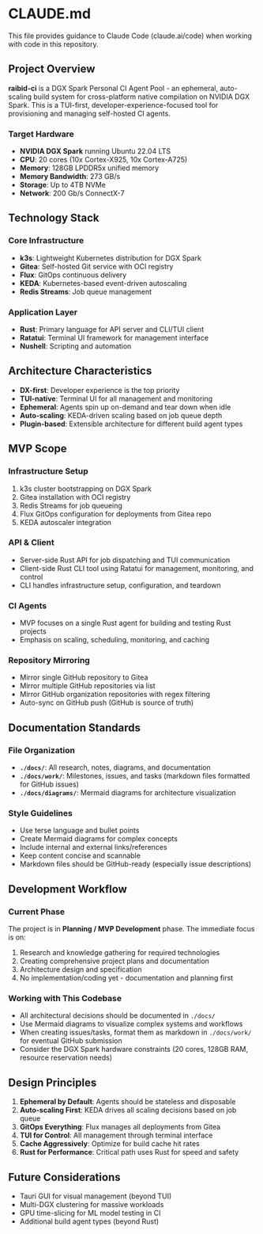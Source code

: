 # CLAUDE.md

This file provides guidance to Claude Code (claude.ai/code) when working with code in this repository.

## Project Overview

**raibid-ci** is a DGX Spark Personal CI Agent Pool - an ephemeral, auto-scaling build system for cross-platform native compilation on NVIDIA DGX Spark. This is a TUI-first, developer-experience-focused tool for provisioning and managing self-hosted CI agents.

### Target Hardware
- **NVIDIA DGX Spark** running Ubuntu 22.04 LTS
- **CPU**: 20 cores (10x Cortex-X925, 10x Cortex-A725)
- **Memory**: 128GB LPDDR5x unified memory
- **Memory Bandwidth**: 273 GB/s
- **Storage**: Up to 4TB NVMe
- **Network**: 200 Gb/s ConnectX-7

## Technology Stack

### Core Infrastructure
- **k3s**: Lightweight Kubernetes distribution for DGX Spark
- **Gitea**: Self-hosted Git service with OCI registry
- **Flux**: GitOps continuous delivery
- **KEDA**: Kubernetes-based event-driven autoscaling
- **Redis Streams**: Job queue management

### Application Layer
- **Rust**: Primary language for API server and CLI/TUI client
- **Ratatui**: Terminal UI framework for management interface
- **Nushell**: Scripting and automation

## Architecture Characteristics

- **DX-first**: Developer experience is the top priority
- **TUI-native**: Terminal UI for all management and monitoring
- **Ephemeral**: Agents spin up on-demand and tear down when idle
- **Auto-scaling**: KEDA-driven scaling based on job queue depth
- **Plugin-based**: Extensible architecture for different build agent types

## MVP Scope

### Infrastructure Setup
1. k3s cluster bootstrapping on DGX Spark
2. Gitea installation with OCI registry
3. Redis Streams for job queueing
4. Flux GitOps configuration for deployments from Gitea repo
5. KEDA autoscaler integration

### API & Client
- Server-side Rust API for job dispatching and TUI communication
- Client-side Rust CLI tool using Ratatui for management, monitoring, and control
- CLI handles infrastructure setup, configuration, and teardown

### CI Agents
- MVP focuses on a single Rust agent for building and testing Rust projects
- Emphasis on scaling, scheduling, monitoring, and caching

### Repository Mirroring
- Mirror single GitHub repository to Gitea
- Mirror multiple GitHub repositories via list
- Mirror GitHub organization repositories with regex filtering
- Auto-sync on GitHub push (GitHub is source of truth)

## Documentation Standards

### File Organization
- **`./docs/`**: All research, notes, diagrams, and documentation
- **`./docs/work/`**: Milestones, issues, and tasks (markdown files formatted for GitHub issues)
- **`./docs/diagrams/`**: Mermaid diagrams for architecture visualization

### Style Guidelines
- Use terse language and bullet points
- Create Mermaid diagrams for complex concepts
- Include internal and external links/references
- Keep content concise and scannable
- Markdown files should be GitHub-ready (especially issue descriptions)

## Development Workflow

### Current Phase
The project is in **Planning / MVP Development** phase. The immediate focus is on:

1. Research and knowledge gathering for required technologies
2. Creating comprehensive project plans and documentation
3. Architecture design and specification
4. No implementation/coding yet - documentation and planning first

### Working with This Codebase
- All architectural decisions should be documented in `./docs/`
- Use Mermaid diagrams to visualize complex systems and workflows
- When creating issues/tasks, format them as markdown in `./docs/work/` for eventual GitHub submission
- Consider the DGX Spark hardware constraints (20 cores, 128GB RAM, resource reservation needs)

## Design Principles

1. **Ephemeral by Default**: Agents should be stateless and disposable
2. **Auto-scaling First**: KEDA drives all scaling decisions based on job queue
3. **GitOps Everything**: Flux manages all deployments from Gitea
4. **TUI for Control**: All management through terminal interface
5. **Cache Aggressively**: Optimize for build cache hit rates
6. **Rust for Performance**: Critical path uses Rust for speed and safety

## Future Considerations

- Tauri GUI for visual management (beyond TUI)
- Multi-DGX clustering for massive workloads
- GPU time-slicing for ML model testing in CI
- Additional build agent types (beyond Rust)
